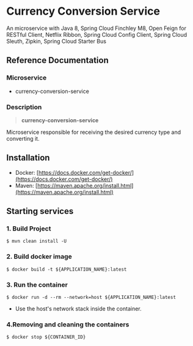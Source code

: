 # Currency Conversion Service

An microservice with Java 8, Spring Cloud Finchley M8, Open Feign for RESTful Client, Netflix Ribbon, Spring Cloud Config Client, Spring Cloud Sleuth, Zipkin, Spring Cloud Starter Bus

## Reference Documentation

### Microservice

-   currency-conversion-service

### Description

> **currency-conversion-service**

Microservice responsible for receiving the desired currency type and converting it.

## Installation

-   Docker: [https://docs.docker.com/get-docker/](https://docs.docker.com/get-docker/)
-   Maven: [https://maven.apache.org/install.html](https://maven.apache.org/install.html)

## Starting services

### 1. Build Project

```
$ mvn clean install -U
```

### 2. Build docker image

```
$ docker build -t ${APPLICATION_NAME}:latest
```

### 3. Run the container

```
$ docker run -d --rm --network=host ${APPLICATION_NAME}:latest
```

-   Use the host's network stack inside the container.

### 4.Removing and cleaning the containers

```
$ docker stop ${CONTAINER_ID}
```
